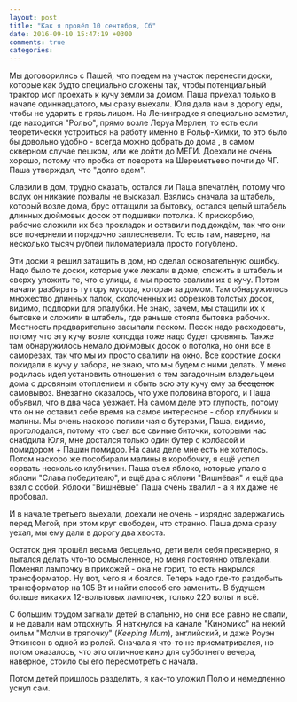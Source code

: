 ```yaml
---
layout: post
title: "Как я провёл 10 сентября, Сб"
date: 2016-09-10 15:47:19 +0300
comments: true
categories: 
---
```

Мы договорились с Пашей, что поедем на участок перенести доски, которые как будто специально сложены так, чтобы потенциальный трактор мог проехать к кучу земли за домом. Паша приехал только в начале одиннадцатого, мы сразу выехали. Юля дала нам в дорогу еды, чтобы не ударить в грязь лицом. На Ленинградке я специально заметил, где находится "Рольф", прямо возле Леруа Мерлен, то есть если теоретически устроиться на работу именно в Рольф-Химки, то это было бы довольно удобно - всегда можно добрать до дома , в самом скверном случае пешком, или же дойти до МЕГИ. Доехали не очень хорошо, потому что пробка от поворота на Шереметьево почти до ЧГ. Паша утверждал, что "долго едем". 

Слазили в дом, трудно сказать, остался ли Паша впечатлён, потому что вслух он никакие похвалы не высказал. Взялись сначала за штабель, который возле дома, брус оттащили за бытовку, остался целый штабель длинных дюймовых досок от подшивки потолка. К прискорбию, рабочие сложили их без прокладок и оставили под дождём, так что они все почернели и порядочно заплесневели. То есть там, наверно, на несколько тысяч рублей пиломатериала просто погублено.

Эти доски я решил затащить в дом, но сделал основательную ошибку. Надо было те доски, которые уже лежали в доме, сложить в штабель и сверху уложить те, что с улицы, а мы просто свалили их в кучу. Потом начали разбирать ту гору мусора, которая за домом. Там обнаружилось множество длинных палок, сколоченных из обрезков толстых досок, видимо, подпорки для опалубки. Не знаю, зачем, мы стащили их к бытовке и сложили в штабель, где раньше стояла бытовка рабочих. Местность предварительно засыпали песком. Песок надо расходовать, потому что эту кучу возле колодца тоже надо будет сровнять. Также там обнаружилось немало дюймовых досок о потолка, но они все в саморезах, так что мы их просто свалили на окно. Все короткие доски покидали в кучу у забора, не знаю, что мы будем с ними делать. У меня родилась идея установить отношения с тем загадочным владельцем дома с дровяным отоплением и сбыть всю эту кучу ему за ~~бесценок~~ самовывоз. Внезапно оказалось, что уже половина второго, и Паша объявил, что в два часа уезжает. На самом деле это глупость, потому что он не оставил себе время на самое интересное - сбор клубники и малины. Мы очень наскоро попили чая с бутерами, Паша, видимо, проголодался, потому что съел все свиные биточки, которыми нас снабдила Юля, мне достался только один бутер с колбасой и помидором + Пашин помидор. На сама деле мне есть не хотелось. Потом наскоро же пособирали малины в коробочку, я ещё успел сорвать несколько клубничин. Паша съел яблоко, которые упало с яблони "Слава победителю", и ещё два с яблони "Вишнёвая" и ещё два взял с собой. Яблоки "Вишнёвые" Паша очень хвалил - а я их даже не пробовал.

И в начале третьего выехали, доехали не очень - изрядно задержались перед Мегой, при этом круг свободен, что странно. Паша дома сразу уехал, мы ему дали в дорогу два хвоста.

Остаток дня прошёл весьма бесцельно, дети вели себя прескверно, я пытался делать что-то осмысленное, но меня постоянно отвлекали. Поменял лампочку в прихожей - она не горит, то есть накрылся трансформатор. Ну вот, чего я и боялся. Теперь надо где-то раздобыть трансформатор на 105 Вт и найти способ его заменить. В будущем больше никаких 12-вольтовых лампочек, только 220 вольт и всё.

С большим трудом загнали детей в спальню, но они все равно не спали, и не давали нам отдохнуть. Я наткнулся на канале "Киномикс" на некий фильм "Молчи в тряпочку" (*Keeping Mum*), английский, и даже Роуэн Эткинсон в одной из ролей. Сначала я что-то не присматривался, но потом оказалось, что это отличное кино для субботнего вечера, наверное, стоило бы его пересмотреть с начала.

Потом детей пришлось разделить, я как-то уложил Полю и немедленно уснул сам.